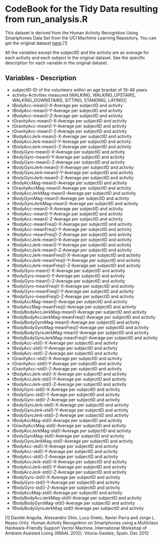# CodeBook for the Tidy Data resulting from run_analysis.R

This dataset is derived from the Human Activity Recognition Using Smartphones Data Set from the UCI Machime Learning Repository. You can get the original dataset [here](https://d396qusza40orc.cloudfront.net/getdata%2Fprojectfiles%2FUCI%20HAR%20Dataset.zip).[1] 

All the variables except the subjectID and the activity are an average for each activity and each subject in the original dataset.  See the specific description for each variable in the original dataset.

## Variables - Description

  * subjectID-ID of the volunteers within an age bracket of 19-48 years 
  * activity-Activities measured (WALKING, WALKING_UPSTAIRS, WALKING_DOWNSTAIRS, SITTING, STANDING, LAYING)|
  * tBodyAcc-mean()-X-Average per subjectID and activity
  * tBodyAcc-mean()-Y-Average per subjectID and activity
  * tBodyAcc-mean()-Z-Average per subjectID and activity
  * tGravityAcc-mean()-X-Average per subjectID and activity
  * tGravityAcc-mean()-Y-Average per subjectID and activity
  * tGravityAcc-mean()-Z-Average per subjectID and activity
  * tBodyAccJerk-mean()-X-Average per subjectID and activity
  * tBodyAccJerk-mean()-Y-Average per subjectID and activity
  * tBodyAccJerk-mean()-Z-Average per subjectID and activity
  * tBodyGyro-mean()-X-Average per subjectID and activity
  * tBodyGyro-mean()-Y-Average per subjectID and activity
  * tBodyGyro-mean()-Z-Average per subjectID and activity
  * tBodyGyroJerk-mean()-X-Average per subjectID and activity
  * tBodyGyroJerk-mean()-Y-Average per subjectID and activity
  * tBodyGyroJerk-mean()-Z-Average per subjectID and activity
  * tBodyAccMag-mean()-Average per subjectID and activity
  * tGravityAccMag-mean()-Average per subjectID and activity
  * tBodyAccJerkMag-mean()-Average per subjectID and activity
  * tBodyGyroMag-mean()-Average per subjectID and activity
  * tBodyGyroJerkMag-mean()-Average per subjectID and activity
  * fBodyAcc-mean()-X-Average per subjectID and activity
  * fBodyAcc-mean()-Y-Average per subjectID and activity
  * fBodyAcc-mean()-Z-Average per subjectID and activity
  * fBodyAcc-meanFreq()-X-Average per subjectID and activity
  * fBodyAcc-meanFreq()-Y-Average per subjectID and activity
  * fBodyAcc-meanFreq()-Z-Average per subjectID and activity
  * fBodyAccJerk-mean()-X-Average per subjectID and activity
  * fBodyAccJerk-mean()-Y-Average per subjectID and activity
  * fBodyAccJerk-mean()-Z-Average per subjectID and activity
  * fBodyAccJerk-meanFreq()-X-Average per subjectID and activity
  * fBodyAccJerk-meanFreq()-Y-Average per subjectID and activity
  * fBodyAccJerk-meanFreq()-Z-Average per subjectID and activity
  * fBodyGyro-mean()-X-Average per subjectID and activity
  * fBodyGyro-mean()-Y-Average per subjectID and activity
  * fBodyGyro-mean()-Z-Average per subjectID and activity
  * fBodyGyro-meanFreq()-X-Average per subjectID and activity
  * fBodyGyro-meanFreq()-Y-Average per subjectID and activity
  * fBodyGyro-meanFreq()-Z-Average per subjectID and activity
  * fBodyAccMag-mean()-Average per subjectID and activity
  * fBodyAccMag-meanFreq()-Average per subjectID and activity
  * fBodyBodyAccJerkMag-mean()-Average per subjectID and activity
  * fBodyBodyAccJerkMag-meanFreq()-Average per subjectID and activity
  * fBodyBodyGyroMag-mean()-Average per subjectID and activity
  * fBodyBodyGyroMag-meanFreq()-Average per subjectID and activity
  * fBodyBodyGyroJerkMag-mean()-Average per subjectID and activity
  * fBodyBodyGyroJerkMag-meanFreq()-Average per subjectID and activity
  * tBodyAcc-std()-X-Average per subjectID and activity
  * tBodyAcc-std()-Y-Average per subjectID and activity
  * tBodyAcc-std()-Z-Average per subjectID and activity
  * tGravityAcc-std()-X-Average per subjectID and activity
  * tGravityAcc-std()-Y-Average per subjectID and activity
  * tGravityAcc-std()-Z-Average per subjectID and activity
  * tBodyAccJerk-std()-X-Average per subjectID and activity
  * tBodyAccJerk-std()-Y-Average per subjectID and activity
  * tBodyAccJerk-std()-Z-Average per subjectID and activity
  * tBodyGyro-std()-X-Average per subjectID and activity
  * tBodyGyro-std()-Y-Average per subjectID and activity
  * tBodyGyro-std()-Z-Average per subjectID and activity
  * tBodyGyroJerk-std()-X-Average per subjectID and activity
  * tBodyGyroJerk-std()-Y-Average per subjectID and activity
  * tBodyGyroJerk-std()-Z-Average per subjectID and activity
  * tBodyAccMag-std()-Average per subjectID and activity
  * tGravityAccMag-std()-Average per subjectID and activity
  * tBodyAccJerkMag-std()-Average per subjectID and activity
  * tBodyGyroMag-std()-Average per subjectID and activity
  * tBodyGyroJerkMag-std()-Average per subjectID and activity
  * fBodyAcc-std()-X-Average per subjectID and activity
  * fBodyAcc-std()-Y-Average per subjectID and activity
  * fBodyAcc-std()-Z-Average per subjectID and activity
  * fBodyAccJerk-std()-X-Average per subjectID and activity
  * fBodyAccJerk-std()-Y-Average per subjectID and activity
  * fBodyAccJerk-std()-Z-Average per subjectID and activity
  * fBodyGyro-std()-X-Average per subjectID and activity
  * fBodyGyro-std()-Y-Average per subjectID and activity
  * fBodyGyro-std()-Z-Average per subjectID and activity
  * fBodyAccMag-std()-Average per subjectID and activity
  * fBodyBodyAccJerkMag-std()-Average per subjectID and activity
  * fBodyBodyGyroMag-std()-Average per subjectID and activity
  * fBodyBodyGyroJerkMag-std()-Average per subjectID and activity


[1] Davide Anguita, Alessandro Ghio, Luca Oneto, Xavier Parra and Jorge L. Reyes-Ortiz. Human Activity Recognition on Smartphones using a Multiclass Hardware-Friendly Support Vector Machine. International Workshop of Ambient Assisted Living (IWAAL 2012). Vitoria-Gasteiz, Spain. Dec 2012 
